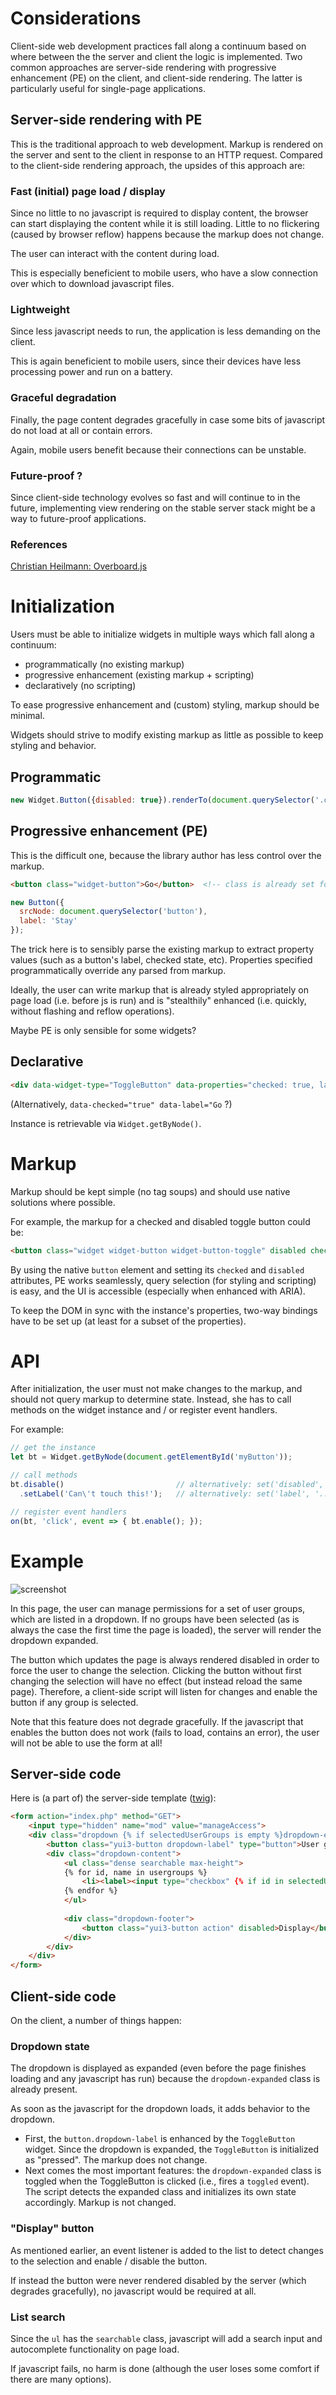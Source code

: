 # Considerations #
Client-side web development practices fall along a continuum based on where between the the server and client the logic is implemented. Two common approaches are server-side rendering with progressive enhancement (PE) on the client, and client-side rendering. The latter is particularly useful for single-page applications.

## Server-side rendering with PE ##
This is the traditional approach to web development. Markup is rendered on the server and sent to the client in response to an HTTP request. Compared to the client-side rendering approach, the upsides of this approach are:

### Fast (initial) page load / display ###
Since no little to no javascript is required to display content, the browser can start displaying the content while it is still loading. Little to no flickering (caused by browser reflow) happens because the markup does not change.

The user can interact with the content during load.

This is especially beneficient to mobile users, who have a slow connection over which to download javascript files.

### Lightweight ###
Since less javascript needs to run, the application is less demanding on the client.

This is again beneficient to mobile users, since their devices have less processing power and run on a battery.

### Graceful degradation ###
Finally, the page content degrades gracefully in case some bits of javascript do not load at all or contain errors.

Again, mobile users benefit because their connections can be unstable.

### Future-proof ? ###
Since client-side technology evolves so fast and will continue to in the future, implementing view rendering on the stable server stack might be a way to future-proof applications.

### References ###
[Christian Heilmann: Overboard.js](https://youtu.be/Bvs5-AilZyY?t=33m57s)

# Initialization #
Users must be able to initialize widgets in multiple ways which fall along a continuum:
* programmatically (no existing markup)
* progressive enhancement (existing markup + scripting)
* declaratively (no scripting)

To ease progressive enhancement and (custom) styling, markup should be minimal.

Widgets should strive to modify existing markup as little as possible to keep styling and behavior.

## Programmatic ##
```js
new Widget.Button({disabled: true}).renderTo(document.querySelector('.container'))
```

## Progressive enhancement (PE) ##
This is the difficult one, because the library author has less control over the markup.

```html
<button class="widget-button">Go</button>  <!-- class is already set for styling -->
```
```js
new Button({
  srcNode: document.querySelector('button'),
  label: 'Stay'
});
```

The trick here is to sensibly parse the existing markup to extract property values (such as a button's label, checked state, etc). Properties specified programmatically override any parsed from markup.

Ideally, the user can write markup that is already styled appropriately on page load (i.e. before js is run) and is "stealthily" enhanced (i.e. quickly, without flashing and reflow operations).

Maybe PE is only sensible for some widgets?

## Declarative ##
```html
<div data-widget-type="ToggleButton" data-properties="checked: true, label: 'Go'"></div>
```
(Alternatively, `data-checked="true" data-label="Go` ?)

Instance is retrievable via `Widget.getByNode()`.

# Markup #
Markup should be kept simple (no tag soups) and should use native solutions where possible.

For example, the markup for a checked and disabled toggle button could be:
```html
<button class="widget widget-button widget-button-toggle" disabled checked>Label</button>
```
By using the native `button` element and setting its `checked` and `disabled` attributes, PE works seamlessly, query selection (for styling and scripting) is easy, and the UI is accessible (especially when enhanced with ARIA).

To keep the DOM in sync with the instance's properties, two-way bindings have to be set up (at least for a subset of the properties).

# API #
After initialization, the user must not make changes to the markup, and should not query markup to determine state. Instead, she has to call methods on the widget instance and / or register event handlers.

For example:
```js
// get the instance
let bt = Widget.getByNode(document.getElementById('myButton'));

// call methods
bt.disable()                         // alternatively: set('disabled', true) ?
  .setLabel('Can\'t touch this!');   // alternatively: set('label', '...') ?

// register event handlers
on(bt, 'click', event => { bt.enable(); });
```

# Example #
![screenshot](https://github.com/drjayvee/widget-proposal/blob/master/img/dd-expanded.png)

In this page, the user can manage permissions for a set of user groups, which are listed in a dropdown. If no groups have been selected (as is always the case the first time the page is loaded), the server will render the dropdown expanded.

The button which updates the page is always rendered disabled in order to force the user to change the selection. Clicking the button without first changing the selection will have no effect (but instead reload the same page). Therefore, a client-side script will listen for changes and enable the button if any group is selected.

Note that this feature does not degrade gracefully. If the javascript that enables the button does not work (fails to load, contains an error), the user will not be able to use the form at all!

## Server-side code ##
Here is (a part of) the server-side template ([twig](http://twig.sensiolabs.org/)):
```html
<form action="index.php" method="GET">
	<input type="hidden" name="mod" value="manageAccess">
	<div class="dropdown {% if selectedUserGroups is empty %}dropdown-expanded{% endif %}">
		<button class="yui3-button dropdown-label" type="button">User groups</button>
		<div class="dropdown-content">
			<ul class="dense searchable max-height">
			{% for id, name in usergroups %}
				<li><label><input type="checkbox" {% if id in selectedUserGroups %}checked{% endif %} name="userGroup[]" value="{{ id }}"> {{ name }}</label></li>
			{% endfor %}
			</ul>
			
			<div class="dropdown-footer">
				<button class="yui3-button action" disabled>Display</button>
			</div>
		</div>
	</div>
</form>
```

## Client-side code ##
On the client, a number of things happen:

### Dropdown state ###
The dropdown is displayed as expanded (even before the page finishes loading and any javascript has run) because the `dropdown-expanded` class is already present.

As soon as the javascript for the dropdown loads, it adds behavior to the dropdown.
* First, the `button.dropdown-label` is enhanced by the `ToggleButton` widget. Since the dropdown is expanded, the `ToggleButton` is initialized as "pressed". The markup does not change.
* Next comes the most important features: the `dropdown-expanded` class is toggled when the ToggleButton is clicked (i.e., fires a `toggled` event). The script detects the expanded class and initializes its own state accordingly. Markup is not changed.

### "Display" button ###
As mentioned earlier, an event listener is added to the list to detect changes to the selection and enable / disable the button.

If instead the button were never rendered disabled by the server (which degrades gracefully), no javascript would be required at all.

### List search ###
Since the `ul` has the `searchable` class, javascript will add a search input and autocomplete functionality on page load.

If javascript fails, no harm is done (although the user loses some comfort if there are many options).
